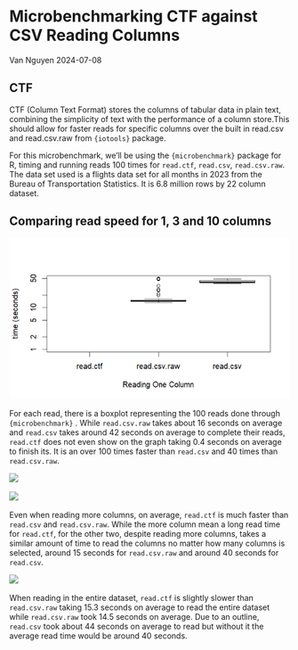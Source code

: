 Microbenchmarking CTF against CSV Reading Columns
================
Van Nguyen
2024-07-08

## CTF

CTF (Column Text Format) stores the columns of tabular data in plain
text, combining the simplicity of text with the performance of a column
store.This should allow for faster reads for specific columns over the
built in read.csv and read.csv.raw from `{iotools}` package.

For this microbenchmark, we’ll be using the `{microbenchmark}` package
for R, timing and running reads 100 times for `read.ctf`, `read.csv`,
`read.csv.raw`. The data set used is a flights data set for all months
in 2023 from the Bureau of Transportation Statistics. It is 6.8 million
rows by 22 column dataset.

## Comparing read speed for 1, 3 and 10 columns

![plot](microbenchmark/onecolsec.png)<!-- -->

For each read, there is a boxplot representing the 100 reads done
through `{microbenchmark}` . While `read.csv.raw` takes about 16 seconds
on average and `read.csv` takes around 42 seconds on average to complete
their reads, `read.ctf` does not even show on the graph taking 0.4
seconds on average to finish its. It is an over 100 times faster than
`read.csv` and 40 times than `read.csv.raw`.

![](README_figs/README-column3%20-1.png)<!-- -->

![](README_figs/README-column10%20-1.png)<!-- -->

Even when reading more columns, on average, `read.ctf` is much faster
than `read.csv` and `read.csv.raw`. While the more column mean a long
read time for `read.ctf`, for the other two, despite reading more
columns, takes a similar amount of time to read the columns no matter
how many columns is selected, around 15 seconds for `read.csv.raw` and
around 40 seconds for `read.csv`.

![](README_figs/README-entire-1.png)<!-- -->

When reading in the entire dataset, `read.ctf` is slightly slower than
`read.csv.raw` taking 15.3 seconds on average to read the entire dataset
while `read.csv.raw` took 14.5 seconds on average. Due to an outline,
`read.csv` took about 44 seconds on average to read but without it the
average read time would be around 40 seconds.

